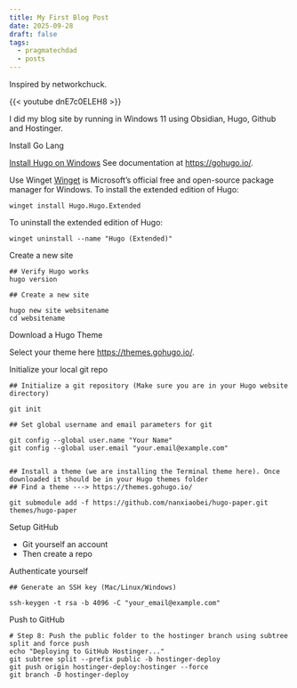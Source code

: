 ```yaml
---
title: My First Blog Post
date: 2025-09-28
draft: false
tags:
  - pragmatechdad
  - posts
---
```


Inspired by networkchuck.

{{< youtube dnE7c0ELEH8 >}}

I did my blog site by running in Windows 11 using Obsidian, Hugo, Github and Hostinger.

Install Go Lang

[Install Hugo on Windows](https://gohugo.io/installation/windows/)
See documentation at https://gohugo.io/.

Use Winget
[Winget](https://learn.microsoft.com/en-us/windows/package-manager/) is Microsoft’s official free and open-source package manager for Windows. To install the extended edition of Hugo:

```
winget install Hugo.Hugo.Extended
```

To uninstall the extended edition of Hugo:

```
winget uninstall --name "Hugo (Extended)"
```


Create a new site

```
## Verify Hugo works
hugo version

## Create a new site 

hugo new site websitename
cd websitename
```


Download a Hugo Theme

Select your theme here https://themes.gohugo.io/.

Initialize your local git repo

```
## Initialize a git repository (Make sure you are in your Hugo website directory)

git init

## Set global username and email parameters for git

git config --global user.name "Your Name"
git config --global user.email "your.email@example.com"


## Install a theme (we are installing the Terminal theme here). Once downloaded it should be in your Hugo themes folder
## Find a theme ---> https://themes.gohugo.io/

git submodule add -f https://github.com/nanxiaobei/hugo-paper.git themes/hugo-paper

```


Setup GitHub
- Git yourself an account
- Then create a repo

Authenticate yourself


``` 
## Generate an SSH key (Mac/Linux/Windows)

ssh-keygen -t rsa -b 4096 -C "your_email@example.com"
```


Push to GitHub

```
# Step 8: Push the public folder to the hostinger branch using subtree split and force push
echo "Deploying to GitHub Hostinger..."
git subtree split --prefix public -b hostinger-deploy
git push origin hostinger-deploy:hostinger --force
git branch -D hostinger-deploy

```

